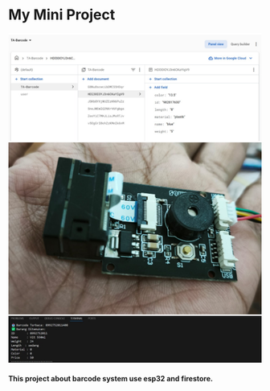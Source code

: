 # My Mini Project
![Firestore Structure](FirestoreStructure.jpg)
![GM65 Sensor](GM65_Sensor.jpg)
![Result](result.jpg)
#### This project about barcode system use esp32 and firestore.
